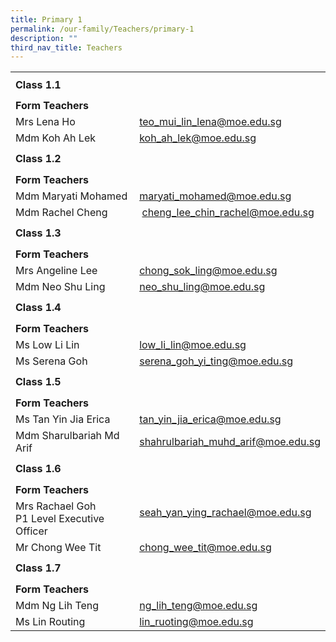 ```yaml
---
title: Primary 1
permalink: /our-family/Teachers/primary-1
description: ""
third_nav_title: Teachers
---
```


<table border="0" width="100%" cellspacing="0">
<tbody>
<tr>
<td colspan="2" height="41"><strong>Class 1.1</strong></td>
</tr>
<tr>
<td colspan="2" height="25"><strong>Form Teachers</strong></td>
</tr>
<tr>
<td width="50%">Mrs Lena Ho</td>
<td width="50%"><a href="mailto:teo_mui_lin_lena@moe.edu.sg" target="">teo_mui_lin_lena@moe.edu.sg</a></td>
</tr>
<tr>
<td>
<div>Mdm Koh Ah Lek</div>
</td>
<td><a href="mailto:koh_ah_lek@moe.edu.sg" target="">koh_ah_lek@moe.edu.sg</a></td>
</tr>
<tr>
<td colspan="2" height="41"><strong>Class 1.2</strong></td>
</tr>
<tr>
<td colspan="2" height="25"><strong>Form Teachers</strong></td>
</tr>
<tr>
<td width="50%">Mdm Maryati Mohamed</td>
<td><a href="mailto:maryati_mohamed@moe.edu.sg" target="">maryati_mohamed@moe.edu.sg</a></td>
</tr>
<tr>
<td>
<div>Mdm Rachel Cheng</div>
</td>
<td>
<div>&nbsp;<a href="mailto:cheng_lee_chin_rachel@moe.edu.sg" target="">cheng_lee_chin_rachel@moe.edu.sg</a></div>
</td>
</tr>
<tr>
<td colspan="2" height="41"><strong>Class 1.3</strong></td>
</tr>
<tr>
<td colspan="2" height="25"><strong>Form Teachers</strong></td>
</tr>
<tr>
<td>Mrs Angeline Lee</td>
<td><a href="mailto:chong_sok_ling@moe.edu.sg" target="">chong_sok_ling@moe.edu.sg</a></td>
</tr>
<tr>
<td>
<div>Mdm Neo Shu Ling</div>
</td>
<td><a href="mailto:neo_shu_ling@moe.edu.sg" target="">neo_shu_ling@moe.edu.sg</a></td>
</tr>
<tr>
<td colspan="2" height="41"><strong>Class 1.4</strong></td>
</tr>
<tr>
<td colspan="2" height="25"><strong>Form Teachers</strong></td>
</tr>
<tr>
<td width="50%">Ms Low Li Lin</td>
<td width="50%"><a href="mailto:low_li_lin@moe.edu.sg" target="">low_li_lin@moe.edu.sg</a></td>
</tr>
<tr>
<td>
<div>Ms Serena Goh</div>
</td>
<td>
<div><a href="mailto:serena_goh_yi_ting@moe.edu.sg" target="">serena_goh_yi_ting@moe.edu.sg</a></div>
</td>
</tr>
<tr>
<td colspan="2" height="41"><strong>Class 1.5</strong></td>
</tr>
<tr>
<td colspan="2" height="25"><strong>Form Teachers</strong></td>
</tr>
<tr>
<td>Ms Tan Yin Jia Erica</td>
<td><a href="mailto:tan_yin_jia_erica@moe.edu.sg" target="">tan_yin_jia_erica@moe.edu.sg</a></td>
</tr>
<tr>
<td>
<div>Mdm Sharulbariah Md Arif</div>
</td>
<td><a href="mailto:shahrulbariah_muhd_arif@moe.edu.sg" target="">shahrulbariah_muhd_arif@moe.edu.sg</a></td>
</tr>
<tr>
<td colspan="2" height="41"><strong>Class 1.6</strong></td>
</tr>
<tr>
<td colspan="2" height="25"><strong>Form Teachers</strong></td>
</tr>
<tr>
<td width="50%">Mrs Rachael Goh<br />P1 Level Executive Officer</td>
<td><a href="mailto:seah_yan_ying_rachael@moe.edu.sg" target="">seah_yan_ying_rachael@moe.edu.sg</a><br /><br /></td>
</tr>
<tr>
<td>
<div>Mr Chong Wee Tit</div>
</td>
<td><a href="mailto:chong_wee_tit@moe.edu.sg" target="">chong_wee_tit@moe.edu.sg</a></td>
</tr>
<tr>
<td colspan="2" height="41"><strong>Class 1.7</strong></td>
</tr>
<tr>
<td colspan="2" height="25"><strong>Form Teachers</strong></td>
</tr>
<tr>
<td>Mdm Ng Lih Teng</td>
<td><a href="mailto:ng_lih_teng@moe.edu.sg" target="">ng_lih_teng@moe.edu.sg</a></td>
</tr>
<tr>
<td>Ms Lin Routing</td>
<td>
<div><a href="mailto:lin_ruoting@moe.edu.sg" target="">lin_ruoting@moe.edu.sg</a></div>
</td>
</tr>
</tbody>
</table>